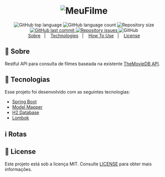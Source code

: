 ﻿<h1 align="center">
    <img alt="MeuFilme" src="https://i.imgur.com/i9QdC1x.png" />
    <br>
</h1>

<div align="center">
  <img alt="GitHub top language" src="https://img.shields.io/github/languages/top/Alfrad/meufilme.svg">

  <img alt="GitHub language count" src="https://img.shields.io/github/languages/count/Alfrad/meufilme.svg">

  <img alt="Repository size" src="https://img.shields.io/github/repo-size/Alfrad/meufilme.svg">

  <a href="https://github.com/Alfrad/meufilme/commits/master">
    <img alt="GitHub last commit" src="https://img.shields.io/github/last-commit/Alfrad/meufilme.svg">
  </a>

  <a href="https://github.com/Alfrad/meufilme/issues">
    <img alt="Repository issues" src="https://img.shields.io/github/issues/Alfrad/meufilme.svg">
  </a>

  <img alt="GitHub" src="https://img.shields.io/github/license/Alfrad/meufilme.svg">
</div>

<div align="center">
  <a href="#thinking-sobre">Sobre</a>&nbsp;&nbsp;&nbsp;|&nbsp;&nbsp;&nbsp;
  <a href="#rocket-tecnologias">Technologies</a>&nbsp;&nbsp;&nbsp;|&nbsp;&nbsp;&nbsp;
  <a href="#information_source-rotas">How To Use</a>&nbsp;&nbsp;&nbsp;|&nbsp;&nbsp;&nbsp;
  <a href="#memo-license">License</a>
</div>

## :thinking: Sobre

Restful API para consulta de filmes baseada na existente [TheMovieDB API](https://developers.themoviedb.org/3/gettingstarted/introduction).

## :rocket: Tecnologias

Esse projeto foi desenvolvido com as seguintes tecnologias:

- [Spring Boot](https://spring.io/projects/spring-boot)
- [Model Mapper](http://modelmapper.org/)
- [H2 Database](https://www.h2database.com/html/main.html)
- [Lombok](https://projectlombok.org/)

## :information_source: Rotas


## :memo: License

Este projeto está sob a licença MIT. Consulte [LICENSE]() para obter mais informações.
